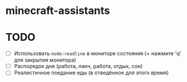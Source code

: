 # minecraft-assistants

# TODO
- [ ] Использовать `node:readline` в мониторе состояния (+ нажмите 'q' для закрытия монитора)
- [ ] Распорядок дня (работа, ланч, работа, отдых, сон)
- [ ] Реалистичное поедание еды (в отведённое для этого время)
